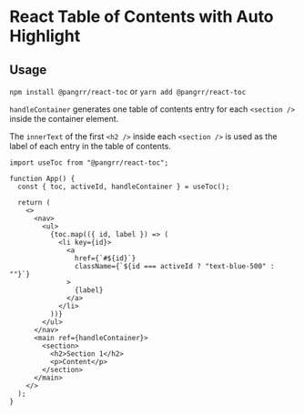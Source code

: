 # React Table of Contents with Auto Highlight

## Usage

`npm install @pangrr/react-toc` or `yarn add @pangrr/react-toc`

`handleContainer` generates one table of contents entry for each `<section />` inside the container element.

The `innerText` of the first `<h2 />` inside each `<section />` is used as the label of each entry in the table of contents.

```tsx
import useToc from "@pangrr/react-toc";

function App() {
  const { toc, activeId, handleContainer } = useToc();

  return (
    <>
      <nav>
        <ul>
          {toc.map(({ id, label }) => (
            <li key={id}>
              <a
                href={`#${id}`}
                className={`${id === activeId ? "text-blue-500" : ""}`}
              >
                {label}
              </a>
            </li>
          ))}
        </ul>
      </nav>
      <main ref={handleContainer}>
        <section>
          <h2>Section 1</h2>
          <p>Content</p>
        </section>
      </main>
    </>
  );
}
```
